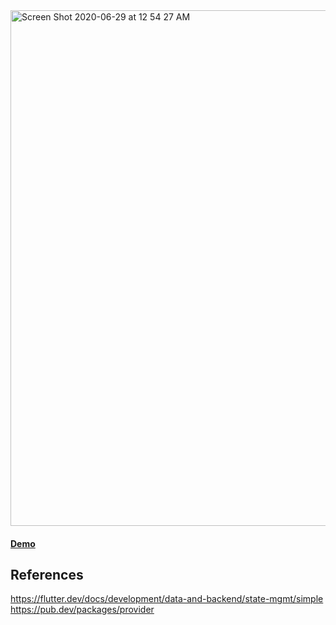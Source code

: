 <img width="825" alt="Screen Shot 2020-06-29 at 12 54 27 AM" src="https://user-images.githubusercontent.com/42527467/85959137-38161300-b9a3-11ea-9f40-55afd126e118.png">

#### [Demo](http://flutter-provider.surge.sh/)

## References

https://flutter.dev/docs/development/data-and-backend/state-mgmt/simple
https://pub.dev/packages/provider
